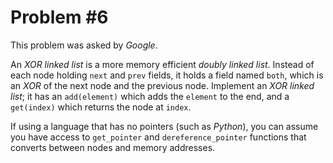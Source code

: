 Problem #6
===

This problem was asked by *Google*.

An *XOR linked list* is a more memory efficient *doubly linked list*. Instead of each node holding `next` and `prev` fields, it holds a field named `both`, which is an *XOR* of the next node and the previous node. Implement an *XOR linked list*; it has an `add(element)` which adds the `element` to the end, and a `get(index)` which returns the node at `index`.

If using a language that has no pointers (such as *Python*), you can assume you have access to `get_pointer` and `dereference_pointer` functions that converts between nodes and memory addresses.